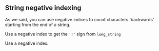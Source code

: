 ## String negative indexing

As we said, you can use negative indices to count characters ‘backwards’ starting
from the end of a string.  
  
Use a negative index to get the `'!'` sign from `long_string`   

<div class='hint'>Use a negative index.</div>
